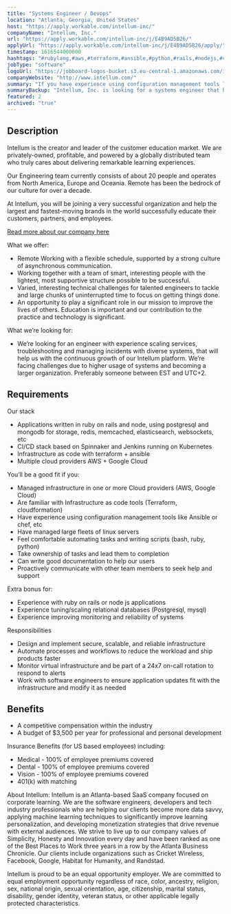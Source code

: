```yaml
---
title: "Systems Engineer / Devops"
location: "Atlanta, Georgia, United States"
host: "https://apply.workable.com/intellum-inc/"
companyName: "Intellum, Inc."
url: "https://apply.workable.com/intellum-inc/j/E4B9AD5B26/"
applyUrl: "https://apply.workable.com/intellum-inc/j/E4B9AD5B26/apply/"
timestamp: 1616544000000
hashtags: "#rubylang,#aws,#terraform,#ansible,#python,#rails,#nodejs,#css,#postgresql,#chef"
jobType: "software"
logoUrl: "https://jobboard-logos-bucket.s3.eu-central-1.amazonaws.com/intellum-inc-"
companyWebsite: "http://www.intellum.com/"
summary: "If you have experience using configuration management tools like Ansible or chef, etc, consider applying to Intellum's job post for a new Systems Engineer / Devops."
summaryBackup: "Intellum, Inc. is looking for a systems engineer that has experience in: #rubylang, #rails, #nodejs."
featured: 2
archived: "true"
---
```


## Description

Intellum is the creator and leader of the customer education market. We are privately-owned, profitable, and powered by a globally distributed team who truly cares about delivering remarkable learning experiences.

Our Engineering team currently consists of about 20 people and operates from North America, Europe and Oceania. Remote has been the bedrock of our culture for over a decade.

At Intellum, you will be joining a very successful organization and help the largest and fastest-moving brands in the world successfully educate their customers, partners, and employees.

[Read more about our company here](https://www.intellum.com/company/about-us)

What we offer:

*   Remote Working with a flexible schedule, supported by a strong culture of asynchronous communication.
*   Working together with a team of smart, interesting people with the lightest, most supportive structure possible to be successful.
*   Varied, interesting technical challenges for talented engineers to tackle and large chunks of uninterrupted time to focus on getting things done.
*   An opportunity to play a significant role in our mission to improve the lives of others. Education is important and our contribution to the practice and technology is significant.

What we’re looking for:

*   We’re looking for an engineer with experience scaling services, troubleshooting and managing incidents with diverse systems, that will help us with the continuous growth of our Intellum platform. We’re facing challenges due to higher usage of systems and becoming a larger organization. Preferably someone between EST and UTC+2.

## Requirements

Our stack

*   Applications written in ruby on rails and node, using postgresql and mongodb for storage, redis, memcached, elasticsearch, websockets, etc
*   CI/CD stack based on Spinnaker and Jenkins running on Kubernetes
*   Infrastructure as code with terraform + ansible
*   Multiple cloud providers AWS + Google Cloud

You’ll be a good fit if you:

*   Managed infrastructure in one or more Cloud providers (AWS, Google Cloud)
*   Are familiar with Infrastructure as code tools (Terraform, cloudformation)
*   Have experience using configuration management tools like Ansible or chef, etc
*   Have managed large fleets of linux servers
*   Feel comfortable automating tasks and writing scripts (bash, ruby, python)
*   Take ownership of tasks and lead them to completion
*   Can write good documentation to help our users
*   Proactively communicate with other team members to seek help and support

Extra bonus for:

*   Experience with ruby on rails or node js applications
*   Experience tuning/scaling relational databases (Postgresql, mysql)
*   Experience improving monitoring and reliability of systems

Responsibilities

*   Design and implement secure, scalable, and reliable infrastructure
*   Automate processes and workflows to reduce the workload and ship products faster
*   Monitor virtual infrastructure and be part of a 24x7 on-call rotation to respond to alerts
*   Work with software engineers to ensure application updates fit with the infrastructure and modify it as needed

## Benefits

*   A competitive compensation within the industry
*   A budget of $3,500 per year for professional and personal development

Insurance Benefits (for US based employees) including:

*   Medical - 100% of employee premiums covered
*   Dental - 100% of employee premiums covered
*   Vision - 100% of employee premiums covered
*   401(k) with matching

About Intellum: Intellum is an Atlanta-based SaaS company focused on corporate learning. We are the software engineers, developers and tech industry professionals who are helping our clients become more data savvy, applying machine learning techniques to significantly improve learning personalization, and developing monetization strategies that drive revenue with external audiences. We strive to live up to our company values of Simplicity, Honesty and Innovation every day and have been ranked as one of the Best Places to Work three years in a row by the Atlanta Business Chronicle. Our clients include organizations such as Cricket Wireless, Facebook, Google, Habitat for Humanity, and Randstad.

Intellum is proud to be an equal opportunity employer. We are committed to equal employment opportunity regardless of race, color, ancestry, religion, sex, national origin, sexual orientation, age, citizenship, marital status, disability, gender identity, veteran status, or other applicable legally protected characteristics.
